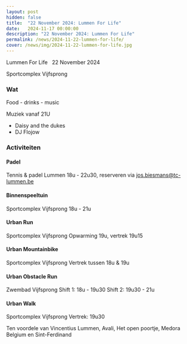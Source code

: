 ```yaml
---
layout: post
hidden: false
title:  "22 November 2024: Lummen For Life"
date:   2024-11-17 00:00:00
description: "22 November 2024: Lummen For Life"
permalink: /news/2024-11-22-lummen-for-life/
cover: /news/img/2024-11-22-lummen-for-life.jpg
---
```


Lummen For Life
 
22 November 2024

Sportcomplex Vijfsprong

### Wat

Food - drinks - music

Muziek vanaf 21U
- Daisy and the dukes 
- DJ Flojow

### Activiteiten

#### Padel

 Tennis & padel Lummen
 18u - 22u30, 
 reserveren via jos.biesmans@tc-lummen.be

#### Binnenspeeltuin

 Sportcomplex Vijfsprong
 18u - 21u

#### Urban Run

 Sportcomplex Vijfsprong
 Opwarming 19u, vertrek 19u15

#### Urban Mountainbike

 Sportcomplex Vijfsprong
 Vertrek tussen 18u & 19u

#### Urban Obstacle Run

 Zwembad Vijfsprong
 Shift 1: 18u - 19u30
 Shift 2: 19u30 - 21u

#### Urban Walk

 Sportcomplex Vijfsprong
 Vertrek: 19u30

Ten voordele van Vincentius Lummen, Avali, Het open poortje, Medora Belgium en Sint-Ferdinand